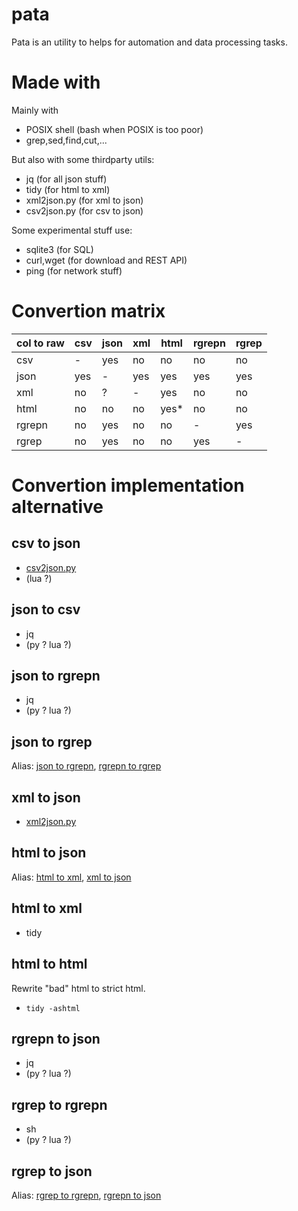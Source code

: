 # pata

Pata is an utility to helps for automation and data processing tasks.

# Made with

Mainly with 

* POSIX shell (bash when POSIX is too poor)
* grep,sed,find,cut,...

But also with some thirdparty utils:

* jq (for all json stuff)
* tidy (for html to xml)
* xml2json.py (for xml to json)
* csv2json.py (for csv to json)

Some experimental stuff use:

* sqlite3 (for SQL)
* curl,wget (for download and REST API)
* ping (for network stuff)

# Convertion matrix

| col to raw   | csv  | json   | xml | html | rgrepn | rgrep |
|--------------|------|--------|-----|------|--------|-------|
| csv          | -    | yes    | no  | no   | no     | no    |
| json         | yes  | -      | yes | yes  | yes    | yes   |
| xml          | no   | ?      | -   | yes  | no     | no    |
| html         | no   | no     | no  | yes* | no     | no    |
| rgrepn       | no   | yes    | no  | no   | -      | yes   |
| rgrep        | no   | yes    | no  | no   | yes    | -     |

# Convertion implementation alternative

## csv to json

* [csv2json.py]()
* (lua ?)

## json to csv

* jq
* (py ? lua ?)

## json to rgrepn

* jq
* (py ? lua ?)

## json to rgrep

Alias: [json to rgrepn](#json-to-rgrepn), [rgrepn to rgrep](#rgrepn-to-rgrep)

## xml to json

* [xml2json.py]()

## html to json

Alias: [html to xml](#html-to-xml), [xml to json](#xml-to-json)

## html to xml

* tidy

## html to html

Rewrite "bad" html to strict html.

* `tidy -ashtml`

## rgrepn to json

* jq
* (py ? lua ?)

## rgrep to rgrepn

* sh
* (py ? lua ?)

## rgrep to json

Alias: [rgrep to rgrepn](#rgrep-to-rgrepn), [rgrepn to json](#rgrepn-to-json)

